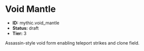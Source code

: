 # Void Mantle

- **ID:** mythic.void_mantle
- **Status:** draft
- **Tier:** 3

Assassin-style void form enabling teleport strikes and clone field.
